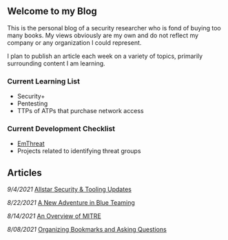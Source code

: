 ## Welcome to my Blog

This is the personal blog of a security researcher who is fond of buying too many books. My views obviously are my own and do not reflect my company or any organization I could represent. 

I plan to publish an article each week on a variety of topics, primarily surrounding content I am learning.

### Current Learning List
- Security+
- Pentesting
- TTPs of ATPs that purchase network access

### Current Development Checklist
- [EmThreat](https://github.com/steelsleuth/EmThreat) 
- Projects related to identifying threat groups

## Articles

*9/4/2021* [Allstar Security & Tooling Updates](https://steelsleuth.github.io/vigilant-meme/Allstar-Security)

*8/22/2021* [A New Adventure in Blue Teaming](https://steelsleuth.github.io/vigilant-meme/breaking-blue)

*8/14/2021* [An Overview of MITRE](https://steelsleuth.github.io/vigilant-meme/MITRE)

*8/08/2021* [Organizing Bookmarks and Asking Questions](https://steelsleuth.github.io/vigilant-meme/Organizing-Bookmarks) 

